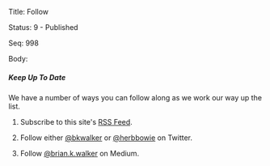Title:  Follow

Status: 9 - Published

Seq:    998

Body: 

##### Keep Up To Date 

We have a number of ways you can follow along as we work our way up the list. 

1. Subscribe to this site's [RSS Feed][rss]. 

[rss]: https://rs500.blog/rss.xml

2. Follow either [@bkwalker][bw] or [@herbbowie][hb] on Twitter. 

[bw]: https://twitter.com/bkwalker
[hb]: https://twitter.com/herbbowie/ 

3. Follow [@brian.k.walker][bkw] on Medium. 

[bkw]: https://medium.com/@brian.k.walker
